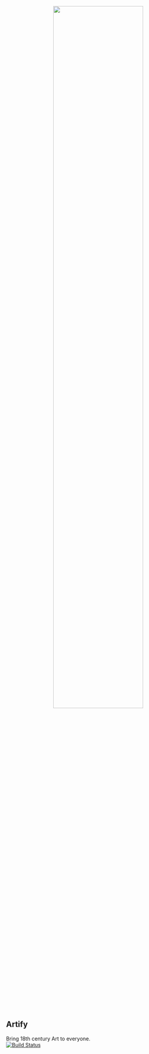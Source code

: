 <div align="center">
    <img src="https://github.com/NghiaTranUIT/artify-macos/blob/master/images/logo.png" width="70%" />
</div>

## Artify
Bring 18th century Art to everyone.  
[![Build Status](https://travis-ci.org/NghiaTranUIT/artify-macos.svg?branch=master)](https://travis-ci.org/NghiaTranUIT/artify-macos)
